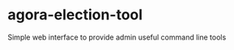 agora-election-tool
===================

Simple web interface to provide admin useful command line tools

